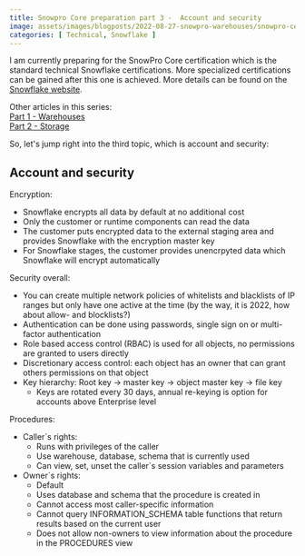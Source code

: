 ```yaml
---
title: Snowpro Core preparation part 3 -  Account and security
image: assets/images/blogposts/2022-08-27-snowpro-warehouses/snowpro-certification-core.png
categories: [ Technical, Snowflake ]
---
```

I am currently preparing for the SnowPro Core certification which is the standard technical Snowflake certifications. More specialized certifications can be gained after this one is achieved. More details can be found on the <a href="https://www.snowflake.com/certifications/">Snowflake website</a>.  

Other articles in this series:  
<a href="../snowpro-warehouses">Part 1 - Warehouses</a>   
<a href="../snowpro-storage">Part 2 - Storage</a>

So, let's jump right into the third topic, which is account and security:

<h2>Account and security</h2>

Encryption:  
- Snowflake encrypts all data by default at no additional cost
- Only the customer or runtime components can read the data
- The customer puts encrypted data to the external staging area and provides Snowflake with the encryption master key
- For Snowflake stages, the customer provides unencrpyted data which Snowflake will encrypt automatically

Security overall:  
- You can create multiple network policies of whitelists and blacklists of IP ranges but only have one active at the time (by the way, it is 2022, how about allow- and blocklists?)
- Authentication can be done using passwords, single sign on or multi-factor authentication
- Role based access control (RBAC) is used for all objects, no permissions are granted to users directly
- Discretionary access control: each object has an owner that can grant others permissions on that object
- Key hierarchy: Root key -> master key -> object master key -> file key
    - Keys are rotated every 30 days, annual re-keying is option for accounts above Enterprise level

Procedures:  
- Caller`s rights:
    - Runs with privileges of the caller
    - Use warehouse, database, schema that is currently used
    - Can view, set, unset the caller`s session variables and parameters
- Owner`s rights:
    - Default
    - Uses database and schema that the procedure is created in
    - Cannot access most caller-specific information
    - Cannot query INFORMATION_SCHEMA table functions that return results based on the current user
    - Does not allow non-owners to view information about the procedure in the PROCEDURES view
